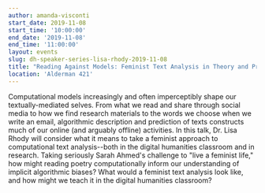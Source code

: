 ```yaml
---
author: amanda-visconti
start_date: 2019-11-08
start_time: '10:00:00'
end_date: '2019-11-08'
end_time: '11:00:00'
layout: events
slug: dh-speaker-series-lisa-rhody-2019-11-08
title: "Reading Against Models: Feminist Text Analysis in Theory and Practice"
location: 'Alderman 421'
---
```

Computational models increasingly and often imperceptibly shape our textually-mediated selves. From what we read and share through social media to how we find research materials to the words we choose when we write an email, algorithmic description and prediction of texts constructs much of our online (and arguably offline) activities. In this talk, Dr. Lisa Rhody will consider what it means to take a feminist approach to computational text analysis--both in the digital humanities classroom and in research. Taking seriously Sarah Ahmed's challenge to "live a feminist life," how might reading poetry computationally inform our understanding of implicit algorithmic biases? What would a feminist text analysis look like, and how might we teach it in the digital humanities classroom?
